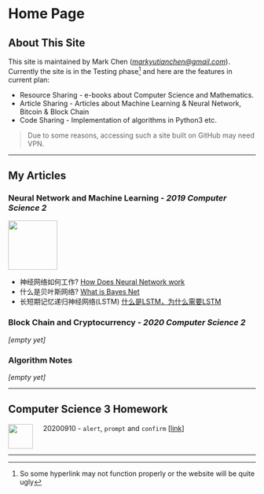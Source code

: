 # Home Page
## About This Site

This site is maintained by Mark Chen (*markyutianchen@gmail.com*). Currently the site is in the Testing phase[^1] and here are the features in current plan:
* Resource Sharing - e-books about Computer Science and Mathematics.
* Article Sharing - Articles about Machine Learning & Neural Network, Bitcoin & Block Chain
* Code Sharing - Implementation of algorithms in Python3 etc.

> Due to some reasons, accessing such a site built on GitHub may need VPN.

----------

## My Articles
### Neural Network and Machine Learning - *2019 Computer Science 2*

<img src="https://markchenyutian.github.io/Markchen_Blog/Asset/PyTorch.png" height=100>

* 神经网络如何工作? [How Does Neural Network work](https://markchenyutian.github.io/Markchen_Blog/Articles/神经网络为什么work.html)
* 什么是贝叶斯网络? [What is Bayes Net](https://markchenyutian.github.io/Markchen_Blog/Articles/什么是贝叶斯网络.html)
* 长短期记忆递归神经网络(LSTM) [什么是LSTM，为什么需要LSTM](https://markchenyutian.github.io/Markchen_Blog/Articles/长短期记忆递归神经网络LSTM.html)

### Block Chain and Cryptocurrency - *2020 Computer Science 2*

*[empty yet]*

### Algorithm Notes

*[empty yet]*

----------

## Computer Science 3 Homework



<img src="https://markchenyutian.github.io/Markchen_Blog/Asset/JS.png" align="left" height=50>

&emsp; 20200910 - `alert`, `prompt` and `confirm` [[link](https://markchenyutian.github.io/Markchen_Blog/ComputerScience3_Homework/Homework01.html)]

&emsp;

----------

[^1]: So some hyperlink may not function properly or the website will be quite ugly
